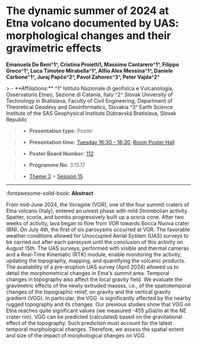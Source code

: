 # The dynamic summer of 2024 at Etna volcano documented by UAS: morphological changes and their gravimetric effects

**Emanuela De Beni^1^, Cristina Proietti1, Massimo Cantarero^1^, Filippo Greco^1^, Luca Timoteo Mirabella^1^, Alfio Alex Messina^1^, Daniele Carbone^1^, Juraj Papčo^2^, Pavol Zahorec^3^, Peter Vajda^2^**

<!-- more -->> - **Affiliations:** ^1^ Istituto Nazionale di geofisica e Vulcanologia, Osservatorio Etneo, Sezione di Catania, Italy ^2^ Slovak University of Technology in Bratislava, Faculty of Civil Engineering, Department of Theoretical Geodesy and Geoinformatics, Slovakia ^3^ Earth Science Institute of the SAS Geophysical Institute Dúbravská Bratislava, Slovak Republic 

> - **Presentation type:** Poster

> - **Presentation time:** [Tuesday 16:30 - 18:30](../sessions_comparison.md#__tabbed_2_6), [Room Poster Hall](../maps_venue.md#__tabbed_1_1)

> - **Poster Board Number:** [112](../map_poster_boards.md#tuesday)

> - **Programme No:** 3.15.17

> - [Theme 3](../theme3.md) > [Session 15](../sessions/session-3-15.md)

--- 

:fontawesome-solid-book: **Abstract**

From mid-June 2024, the Voragine (VOR), one of the four summit craters of Etna volcano (Italy), entered an unrest phase with mild Strombolian activity. Spatter, scoria, and bombs progressively built up a scoria cone. After two weeks of activity, lava began to flow from VOR towards Bocca Nuova crater (BN). On July 4th, the first of six paroxysms occurred at VOR. The favorable weather conditions allowed for Unoccupied Aerial System (UAS) surveys to be carried out after each paroxysm until the conclusion of this activity on August 15th. The UAS surveys, performed with visible and thermal cameras and a Real-Time Kinematic (RTK) module, enable monitoring the activity, updating the topography, mapping, and quantifying the volcanic products. The availability of a pre-eruption UAS survey (April 2024) allowed us to detail the morphometrical changes in Etna's summit area.
Temporal changes in topography also affect the local gravity field. We evaluate the gravimetric effects of the newly extruded masses, i.e., of the spatiotemporal changes of the topographic relief, on gravity and the vertical gravity gradient (VGG). In particular, the VGG  is significantly affected by the nearby rugged topography and its changes. Our previous studies show that VGG on Etna reaches quite significant values (we measured -455 µGal/m at the NE crater rim). VGG can be predicted (calculated) based on the gravitational effect of the topography. Such prediction must account for the latest temporal morphological changes. Therefore, we assess the spatial extent and size of the impact of morphological changes on VGG.

